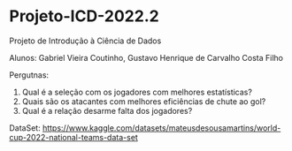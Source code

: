# Projeto-ICD-2022.2
Projeto de Introdução à Ciência de Dados

Alunos: Gabriel Vieira Coutinho, Gustavo Henrique de Carvalho Costa Filho

Pergutnas:
  1) Qual é a seleção com os jogadores com melhores estatísticas?
  2) Quais são os atacantes com melhores eficiências de chute ao gol?
  3) Qual é a relação desarme falta dos jogadores?

DataSet: https://www.kaggle.com/datasets/mateusdesousamartins/world-cup-2022-national-teams-data-set

